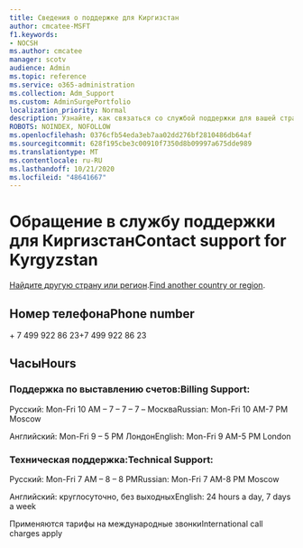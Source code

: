 ```yaml
---
title: Сведения о поддержке для Киргизстан
author: cmcatee-MSFT
f1.keywords:
- NOCSH
ms.author: cmcatee
manager: scotv
audience: Admin
ms.topic: reference
ms.service: o365-administration
ms.collection: Adm_Support
ms.custom: AdminSurgePortfolio
localization_priority: Normal
description: Узнайте, как связаться со службой поддержки для вашей страны или региона.
ROBOTS: NOINDEX, NOFOLLOW
ms.openlocfilehash: 0376cfb54eda3eb7aa02dd276bf2810486db64af
ms.sourcegitcommit: 628f195cbe3c00910f7350d8b09997a675dde989
ms.translationtype: MT
ms.contentlocale: ru-RU
ms.lasthandoff: 10/21/2020
ms.locfileid: "48641667"
---
```

# <a name="contact-support-for-kyrgyzstan"></a><span data-ttu-id="bed50-103">Обращение в службу поддержки для Киргизстан</span><span class="sxs-lookup"><span data-stu-id="bed50-103">Contact support for Kyrgyzstan</span></span>

<span data-ttu-id="bed50-104">[Найдите другую страну или регион](../contact-support-for-business-products.md).</span><span class="sxs-lookup"><span data-stu-id="bed50-104">[Find another country or region](../contact-support-for-business-products.md).</span></span>

## <a name="phone-number"></a><span data-ttu-id="bed50-105">Номер телефона</span><span class="sxs-lookup"><span data-stu-id="bed50-105">Phone number</span></span>
<span data-ttu-id="bed50-106">+ 7 499 922 86 23</span><span class="sxs-lookup"><span data-stu-id="bed50-106">+7 499 922 86 23</span></span>

## <a name="hours"></a><span data-ttu-id="bed50-107">Часы</span><span class="sxs-lookup"><span data-stu-id="bed50-107">Hours</span></span>
### <a name="billing-support"></a><span data-ttu-id="bed50-108">Поддержка по выставлению счетов:</span><span class="sxs-lookup"><span data-stu-id="bed50-108">Billing Support:</span></span>

<span data-ttu-id="bed50-109">Русский: Mon-Fri 10 AM – 7 – 7 – 7 – Москва</span><span class="sxs-lookup"><span data-stu-id="bed50-109">Russian: Mon-Fri 10 AM-7 PM Moscow</span></span>

<span data-ttu-id="bed50-110">Английский: Mon-Fri 9 – 5 PM Лондон</span><span class="sxs-lookup"><span data-stu-id="bed50-110">English: Mon-Fri 9 AM-5 PM London</span></span>

### <a name="technical-support"></a><span data-ttu-id="bed50-111">Техническая поддержка:</span><span class="sxs-lookup"><span data-stu-id="bed50-111">Technical Support:</span></span>

<span data-ttu-id="bed50-112">Русский: Mon-Fri 7 AM – 8 – 8 РМ</span><span class="sxs-lookup"><span data-stu-id="bed50-112">Russian: Mon-Fri 7 AM-8 PM Moscow</span></span>

<span data-ttu-id="bed50-113">Английский: круглосуточно, без выходных</span><span class="sxs-lookup"><span data-stu-id="bed50-113">English: 24 hours a day, 7 days a week</span></span>

<span data-ttu-id="bed50-114">Применяются тарифы на международные звонки</span><span class="sxs-lookup"><span data-stu-id="bed50-114">International call charges apply</span></span>
